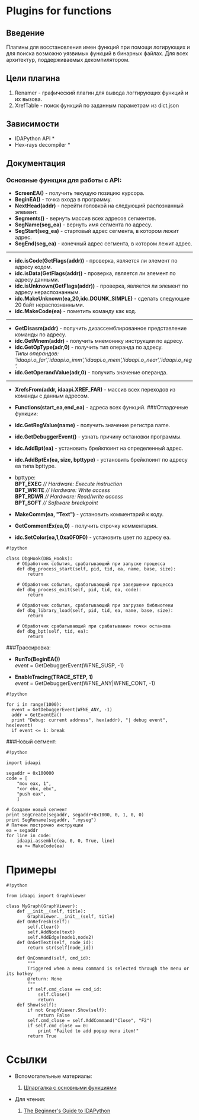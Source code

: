 # **Plugins for functions**
## Введение
Плагины для восстановления имен функций при помощи логирующих и для поиска возможно уязвимых функций в бинарных файлах. Для всех архитектур, поддерживаемых декомпилятором.
## Цели плагина
1. Renamer - графический плагин для вывода логгирующих функций и их вызова.
2. XrefTable - поиск функций по заданным параметрам из dict.json


## Зависимости
* IDAPython API *
* Hex-rays decompiler *
## Документация

### Основные функции для работы с API:


* **ScreenEA()** - получить текущую позицию курсора.
* **BeginEA()** - точка входа в программу.
* **NextHead(addr)** - перейти головкой на следующий распознанный элемент.
* **Segments()** - вернуть массив всех адресов сегментов.
* **SegName(seg_ea)** - вернуть имя сегмента по адресу.
* **SegStart(seg_ea)** - стартовый адрес сегмента, в котором лежит адрес.
* **SegEnd(seg_ea)** - конечный адрес сегмента, в котором лежит адрес.

----

* **idc.isCode(GetFlags(addr))** - проверка, является ли элемент по адресу кодом.
* **idc.isData(GetFlags(addr))** - проверка, является ли элемент по адресу данными.
* **idc.isUnknown(GetFlags(addr))** - проверка, является ли элемент по адресу нераспознанным.
* **idc.MakeUnknown(ea,20,idc.DOUNK_SIMPLE)** - сделать следующие 20 байт нераспознанными.
* **idc.MakeCode(ea)** - пометить команду как код.
 
----

* **GetDisasm(addr)** - получить дизассемблированное представление команды по адресу.
* **idc.GetMnem(addr)** - получить мнемонику инструкции по адресу.
* **idc.GetOpType(adr,0)** - получить тип операнда по адресу.  
_Типы операндов: 'idaapi.o_far','idaapi.o_imm','idaapi.o_mem','idaapi.o_near','idaapi.o_reg'._
* **idc.GetOperandValue(adr,0)** - получить значение операнда.  

----

* **XrefsFrom(addr, idaapi.XREF_FAR)** - массив всех переходов из команды с данным адресом.
* **Functions(start_ea,end_ea)** - адреса всех функций.
###Отладочные функции:

* **idc.GetRegValue(name)** - получить значение регистра name.
* **idc.GetDebuggerEvent()** - узнать причину остановки программы.
* **idc.AddBpt(ea)** - установить брейкпоинт на определенный адрес.
* **idc.AddBptEx(ea, size, bpttype)** - установить брейкпоинт по адресу ea типа bpttype.
* bpttype:   
**BPT_EXEC**  _// Hardware: Execute instruction_  
**BPT_WRITE**   _// Hardware: Write access_  
**BPT_RDWR**   _// Hardware: Read/write access_  
**BPT_SOFT**   _// Software breakpoint_  
* **MakeComm(ea, "Text")** - установить комментарий к коду.
* **GetCommentEx(ea,0)** -  получить строчку комментария.
* **idc.SetColor(ea,1,0xa0F0F0)** - установить цвет по адресу ea.  

```
#!python

class DbgHook(DBG_Hooks):
	# Обработчик события, срабатывающий при запуске процесса
	def dbg_process_start(self, pid, tid, ea, name, base, size):
		return

	# Обработчик события, срабатывающий при завершении процесса 
	def dbg_process_exit(self, pid, tid, ea, code):
		return

	# Обработчик события, срабатывающий при загрузке библиотеки
	def dbg_library_load(self, pid, tid, ea, name, base, size):
		return

	# Обработчик срабатывающий при срабатывании точки останова
	def dbg_bpt(self, tid, ea):
		return
```
###Трассировка:
* **RunTo(BeginEA())**  
_event_ = GetDebuggerEvent(WFNE_SUSP, -1)
   
* **EnableTracing(TRACE_STEP, 1)**  
_event_ = GetDebuggerEvent(WFNE_ANY|WFNE_CONT, -1)


```
#!python

for i in range(1000):
  event = GetDebuggerEvent(WFNE_ANY, -1)
  addr = GetEventEa()
  print "Debug: current address", hex(addr), "| debug event", hex(event)
  if event <= 1: break
```
###Новый сегмент:

```
#!python

import idaapi

segaddr = 0x100000
code = [
    "mov eax, 1",
    "xor ebx, ebx",
    "push eax",
    ]

# Создаем новый сегмент
print SegCreate(segaddr, segaddr+0x1000, 0, 1, 0, 0)
print SegRename(segaddr, ".myseg")
# Патчим построчно инструкции
ea = segaddr
for line in code:
    idaapi.assemble(ea, 0, 0, True, line)
    ea += MakeCode(ea)
```


# Примеры



```
#!python

from idaapi import GraphViewer

class MyGraph(GraphViewer):
	def __init__(self, title):
		GraphViewer.__init__(self, title)
	def OnRefresh(self):
		self.Clear()
		self.AddNode(text)
		self.AddEdge(node1,node2)
	def OnGetText(self, node_id):
		return str(self[node_id])

	def OnCommand(self, cmd_id):
		"""
		Triggered when a menu command is selected through the menu or its hotkey
		@return: None
		"""
		if self.cmd_close == cmd_id:
			self.Close()
			return
	def Show(self):
		if not GraphViewer.Show(self):
			return False
		self.cmd_close = self.AddCommand("Close", "F2")
		if self.cmd_close == 0:
			print "Failed to add popup menu item!"
		return True
```


# Ссылки
* Вспомогательные материалы:
	1. [Шпаргалка с основными функциями](https://github.com/inforion/idapython-cheatsheet)

* Для чтения:
	1. [The Beginner's Guide to IDAPython](https://leanpub.com/IDAPython-Book)
